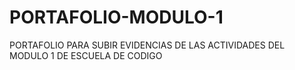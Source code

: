 # PORTAFOLIO-MODULO-1
PORTAFOLIO PARA SUBIR EVIDENCIAS DE LAS ACTIVIDADES DEL MODULO 1 DE  ESCUELA DE CODIGO
